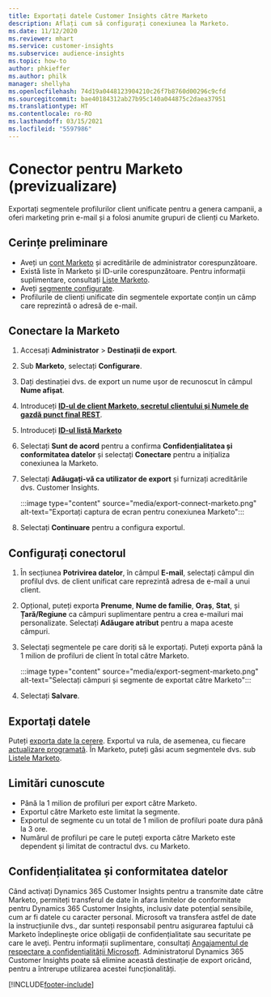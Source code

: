 ```yaml
---
title: Exportați datele Customer Insights către Marketo
description: Aflați cum să configurați conexiunea la Marketo.
ms.date: 11/12/2020
ms.reviewer: mhart
ms.service: customer-insights
ms.subservice: audience-insights
ms.topic: how-to
author: phkieffer
ms.author: philk
manager: shellyha
ms.openlocfilehash: 74d19a0448123904210c26f7b8760d00296c9cfd
ms.sourcegitcommit: bae40184312ab27b95c140a044875c2daea37951
ms.translationtype: HT
ms.contentlocale: ro-RO
ms.lasthandoff: 03/15/2021
ms.locfileid: "5597986"
---
```

# <a name="connector-for-marketo-preview"></a>Conector pentru Marketo (previzualizare)

Exportați segmentele profilurilor client unificate pentru a genera campanii, a oferi marketing prin e-mail și a folosi anumite grupuri de clienți cu Marketo.

## <a name="prerequisites"></a>Cerințe preliminare

-   Aveți un [cont Marketo](https://login.marketo.com/) și acreditările de administrator corespunzătoare.
-   Există liste în Marketo și ID-urile corespunzătoare. Pentru informații suplimentare, consultați [Liste Marketo](https://docs.marketo.com/display/public/DOCS/Understanding+Static+Lists).
-   Aveți [segmente configurate](segments.md).
-   Profilurile de clienți unificate din segmentele exportate conțin un câmp care reprezintă o adresă de e-mail.

## <a name="connect-to-marketo"></a>Conectare la Marketo

1. Accesați **Administrator** > **Destinații de export**.

1. Sub **Marketo**, selectați **Configurare**.

1. Dați destinației dvs. de export un nume ușor de recunoscut în câmpul **Nume afișat**.

1. Introduceți **[ID-ul de client Marketo, secretul clientului și Numele de gazdă punct final REST](https://developers.marketo.com/rest-api/authentication/)**.

1. Introduceți **[ID-ul listă Marketo](https://docs.marketo.com/display/public/DOCS/Understanding+Static+Lists)** 

1. Selectați **Sunt de acord** pentru a confirma **Confidențialitatea și conformitatea datelor** și selectați **Conectare** pentru a inițializa conexiunea la Marketo.

1. Selectați **Adăugați-vă ca utilizator de export** și furnizați acreditările dvs. Customer Insights.

   :::image type="content" source="media/export-connect-marketo.png" alt-text="Exportați captura de ecran pentru conexiunea Marketo":::

1. Selectați **Continuare** pentru a configura exportul.

## <a name="configure-the-connector"></a>Configurați conectorul

1. În secțiunea **Potrivirea datelor**, în câmpul **E-mail**, selectați câmpul din profilul dvs. de client unificat care reprezintă adresa de e-mail a unui client. 

1. Opțional, puteți exporta **Prenume**, **Nume de familie**, **Oraș**, **Stat**, și **Țară/Regiune** ca câmpuri suplimentare pentru a crea e-mailuri mai personalizate. Selectați **Adăugare atribut** pentru a mapa aceste câmpuri.

1. Selectați segmentele pe care doriți să le exportați. Puteți exporta până la 1 milion de profiluri de client în total către Marketo.

   :::image type="content" source="media/export-segment-marketo.png" alt-text="Selectați câmpuri și segmente de exportat către Marketo":::

1. Selectați **Salvare**.

## <a name="export-the-data"></a>Exportați datele

Puteți [exporta date la cerere](export-destinations.md). Exportul va rula, de asemenea, cu fiecare [actualizare programată](system.md#schedule-tab). În Marketo, puteți găsi acum segmentele dvs. sub [Listele Marketo](ttps://docs.marketo.com/display/public/DOCS/Understanding+Static+Lists).

## <a name="known-limitations"></a>Limitări cunoscute

- Până la 1 milion de profiluri per export către Marketo.
- Exportul către Marketo este limitat la segmente.
- Exportul de segmente cu un total de 1 milion de profiluri poate dura până la 3 ore. 
- Numărul de profiluri pe care le puteți exporta către Marketo este dependent și limitat de contractul dvs. cu Marketo.

## <a name="data-privacy-and-compliance"></a>Confidențialitatea și conformitatea datelor

Când activați Dynamics 365 Customer Insights pentru a transmite date către Marketo, permiteți transferul de date în afara limitelor de conformitate pentru Dynamics 365 Customer Insights, inclusiv date potențial sensibile, cum ar fi datele cu caracter personal. Microsoft va transfera astfel de date la instrucțiunile dvs., dar sunteți responsabil pentru asigurarea faptului că Marketo îndeplinește orice obligații de confidențialitate sau securitate pe care le aveți. Pentru informații suplimentare, consultați [Angajamentul de respectare a confidențialității Microsoft](https://go.microsoft.com/fwlink/?linkid=396732).
Administratorul Dynamics 365 Customer Insights poate să elimine această destinație de export oricând, pentru a întrerupe utilizarea acestei funcționalități.


[!INCLUDE[footer-include](../includes/footer-banner.md)]